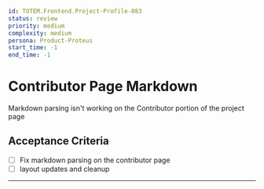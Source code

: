 ```yaml
id: TOTEM.Frontend.Project-Profile-083
status: review
priority: medium
complexity: medium
persona: Product-Proteus
start_time: -1
end_time: -1
```

# Contributor Page Markdown

Markdown parsing isn't working on the Contributor portion of the project page

## Acceptance Criteria

- [ ] Fix markdown parsing on the contributor page
- [ ] layout updates and cleanup

---
